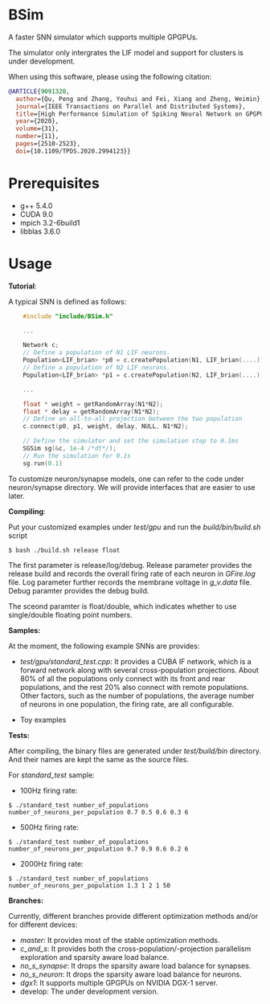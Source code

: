 # BSim

A faster SNN simulator which supports multiple GPGPUs. 

The simulator only intergrates the LIF model and support for clusters is under development.

When using this software, please using the following citation:

```bibtex
@ARTICLE{9091320,
  author={Qu, Peng and Zhang, Youhui and Fei, Xiang and Zheng, Weimin},
  journal={IEEE Transactions on Parallel and Distributed Systems},
  title={High Performance Simulation of Spiking Neural Network on GPGPUs},
  year={2020},
  volume={31},
  number={11},
  pages={2510-2523},
  doi={10.1109/TPDS.2020.2994123}}
```

# Prerequisites

- g++ 5.4.0
- CUDA 9.0 
- mpich 3.2-6build1
- libblas 3.6.0

# Usage

**Tutorial**:

A typical SNN is defined as follows:

```c
	#include "include/BSim.h"

	...

	Network c;
	// Define a population of N1 LIF neurons.
	Population<LIF_brian> *p0 = c.createPopulation(N1, LIF_brian(....));
	// Define a population of N2 LIF neurons.
	Population<LIF_brian> *p1 = c.createPopulation(N2, LIF_brian(....));

	...

	float * weight = getRandomArray(N1*N2);
	float * delay = getRandomArray(N1*N2);
	// Define an all-to-all projection between the two population
	c.connect(p0, p1, weight, delay, NULL, N1*N2);

	// Define the simulator and set the simulation step to 0.1ms
	SGSim sg(&c, 1e-4 /*dt*/);
	// Run the simulation for 0.1s
	sg.run(0.1)

```

To customize neuron/synapse models, one can refer to the code under neuron/synapse directory. We will provide interfaces that are easier to use later.



**Compiling**:

Put your customized examples under *test/gpu* and run the *build/bin/build.sh* script

    $ bash ./build.sh release float

The first parameter is release/log/debug. Release parameter provides the release build and records the overall firing rate of each neuron in *GFire.log* file. Log parameter further records the membrane voltage in *g\_v.data* file. Debug paramter provides the debug build. 

The sceond paramter is float/double, which indicates whether to use single/double floating point numbers.

**Samples:**

At the moment, the following example SNNs are provides:

- *test/gpu/standard\_test.cpp*: It provides a CUBA IF network, which is a forward network along with several cross-population projections. About 80\% of all the populations only connect with its front and rear populations, and the rest 20\% also connect with remote populations. Other factors, such as the number of populations, the average number of neurons in one population, the firing rate, are all configurable.

- Toy examples

**Tests:**

After compiling, the binary files are generated under *test/build/bin* directory. And their names are kept the same as the source files.

For *standard\_test* sample:

- 100Hz firing rate:

```
$ ./standard_test number_of_populations number_of_neurons_per_population 0.7 0.5 0.6 0.3 6
```

- 500Hz firing rate:

```
$ ./standard_test number_of_populations number_of_neurons_per_population 0.7 0.9 0.6 0.2 6
```

- 2000Hz firing rate:

```
$ ./standard_test number_of_populations number_of_neurons_per_population 1.3 1 2 1 50
```

**Branches:**

Currently, different branches provide different optimization methods and/or for different devices:

- *master*: It provides most of the stable optimization methods.
- *c_and_s*: It provides both the cross-population/-projection parallelism exploration and sparsity aware load balance.
- *no_s_synapse*: It drops the sparsity aware load balance for synapses.
- *no_s_neuron*: It drops the sparsity aware load balance for neurons.
- *dgx1*: It supports multiple GPGPUs on NVIDIA DGX-1 server. 
- develop: The under development version. 

